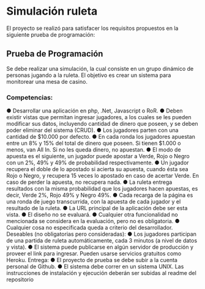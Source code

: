 # Simulación ruleta

El proyecto se realizó para satisfacer los requisitos propuestos en la siguiente prueba de programación:

## Prueba de Programación

Se debe realizar una simulación, la cual consiste en un grupo dinámico de personas
jugando a la ruleta. El objetivo es crear un sistema para monitorear una mesa de casino.

### Competencias:
● Desarrollar una aplicación en php, .Net, Javascript o RoR.
● Deben existir vistas que permitan ingresar jugadores, a los cuales se les pueden
modificar sus datos, incluyendo cantidad de dinero que poseen, y se deben poder
eliminar del sistema (CRUD).
● Los jugadores parten con una cantidad de $10.000 por defecto.
● En cada ronda los jugadores apuestan entre un 8% y 15% del total de dinero que
poseen. Si tienen $1.000 o menos, van All In. Si no les queda dinero, no apuestan.
● El modo de apuesta es el siguiente, un jugador puede apostar a Verde, Rojo o Negro
con un 2%, 49% y 49% de probabilidad respectivamente.
● Un jugador recupera el doble de lo apostado si acierta su apuesta, cuando ésta sea
Rojo o Negro, y recupera 15 veces lo apostado en caso de acertar Verde. En caso
de perder la apuesta, no recupera nada.
● La ruleta entrega resultados con la misma probabilidad que los jugadores hacen
apuestas, es decir, Verde 2%, Rojo 49% y Negro 49%.
● Cada recarga de la página es una ronda de juego transcurrida, con la apuesta de
cada jugador y el resultado de la ruleta.
● La URL principal de la aplicación debe ser esta vista.
● El diseño no se evaluará.
● Cualquier otra funcionalidad no mencionada se considera en la evaluación, pero no
es obligatoria.
● Cualquier cosa no especificada queda a criterio del desarrollador.
Deseables (no obligatorias pero consideradas):
● Los jugadores participan de una partida de ruleta automáticamente, cada 3 minutos
(a nivel de datos y vista).
● El sistema puede publicarse en algún servidor de producción y proveer el link para
ingresar. Pueden usarse servicios gratuitos como Heroku.
Entrega:
● El proyecto de prueba se debe subir a la cuenta personal de Github.
● El sistema debe correr en un sistema UNIX. Las instrucciones de instalación y
ejecución deberán ser subidas al readme del repositorio
